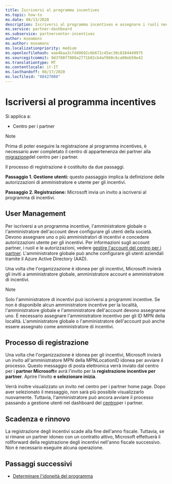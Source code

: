 ```yaml
---
title: Iscriversi al programma incentives
ms.topic: how-to
ms.date: 08/13/2020
description: Iscriversi al programma incentives e assegnare i ruoli necessari per la gestione degli utenti.
ms.service: partner-dashboard
ms.subservice: partnercenter-incentives
author: mseamons
ms.author: mseamons
ms.localizationpriority: medium
ms.openlocfilehash: eae4baa3cfd49692c6b672c45ec30c8384449975
ms.sourcegitcommit: 9d3f88f7008a2771b02cb4af860c6ca00eb50e42
ms.translationtype: MT
ms.contentlocale: it-IT
ms.lasthandoff: 08/17/2020
ms.locfileid: "88427008"
---
```

# <a name="enroll-in-the-incentives-program"></a>Iscriversi al programma incentives

Si applica a:

- Centro per i partner

>[!NOTE]
>Prima di poter eseguire la registrazione al programma incentives, è necessario aver completato il centro di appartenenza dei partner alla [migrazione](prepare-pmc-pc-migration.md)del centro per i partner.

Il processo di registrazione è costituito da due passaggi.

**Passaggio 1. Gestione utenti:** questo passaggio implica la definizione delle autorizzazioni di amministratore e utente per gli incentivi.

**Passaggio 2. Registrazione:** Microsoft invia un invito a iscriversi al programma di incentivi.

## <a name="user-management"></a>User Management

Per iscriversi a un programma incentive, l'amministratore globale o l'amministratore dell'account deve configurare gli utenti della società. Devono assegnare uno o più amministratori di incentivi e concedere autorizzazioni utente per gli incentivi. Per informazioni sugli account partner, i ruoli e le autorizzazioni, vedere [gestire l'account del centro per i partner](partner-center-account-setup.md). L'amministratore globale può anche configurare gli utenti aziendali tramite il Azure Active Directory (AAD).

Una volta che l'organizzazione è idonea per gli incentivi, Microsoft invierà gli inviti a amministratore globale, amministratore account e amministratore di incentivi.

>[!NOTE]
>Solo l'amministratore di incentivi può iscriversi a programmi incentive. Se non è disponibile alcun amministratore incentive per la località, l'amministratore globale e l'amministratore dell'account devono assegnarne uno. È necessario assegnare l'amministratore incentivo per gli ID MPN della località. L'amministratore globale o l'amministratore dell'account può anche essere assegnato come amministratore di incentivi.

## <a name="enrollment-process"></a>Processo di registrazione

Una volta che l'organizzazione è idonea per gli incentivi, Microsoft invierà un invito all'amministratore MPN della MPNLocationID idonea per avviare il processo. Questo messaggio di posta elettronica verrà inviato dal centro per i **partner Microsoft**e avrà l'invito per la **registrazione incentive per partner**. Aprire l'invito **e selezionare inizia**.

Verrà inoltre visualizzato un invito nel centro per i partner home page. Dopo aver selezionato il messaggio, non sarà più possibile visualizzarlo nuovamente. Tuttavia, l'amministratore può ancora avviare il processo passando a gestione utenti nel dashboard del [centro](https://partner.microsoft.com/dashboard/)per i partner.

## <a name="expiration-and-renewal"></a>Scadenza e rinnovo

La registrazione degli incentivi scade alla fine dell'anno fiscale. Tuttavia, se si rimane un partner idoneo con un contratto attivo, Microsoft effettuerà il rollforward della registrazione degli incentivi nell'anno fiscale successivo. Non è necessario eseguire alcuna operazione.

## <a name="next-steps"></a>Passaggi successivi

- [Determinare l'idoneità del programma](incentives-determined-your-program-eligibility.md)
